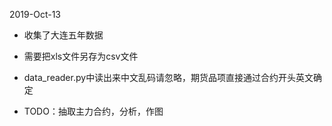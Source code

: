 2019-Oct-13

* 收集了大连五年数据

* 需要把xls文件另存为csv文件

* data_reader.py中读出来中文乱码请忽略，期货品项直接通过合约开头英文确定

* TODO：抽取主力合约，分析，作图